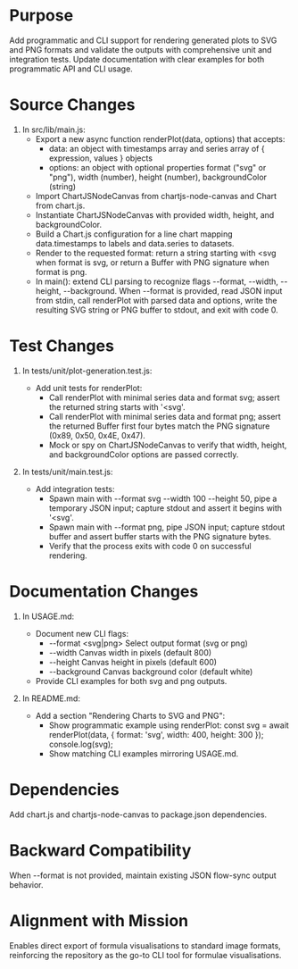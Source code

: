 # Purpose

Add programmatic and CLI support for rendering generated plots to SVG and PNG formats and validate the outputs with comprehensive unit and integration tests. Update documentation with clear examples for both programmatic API and CLI usage.

# Source Changes

1. In src/lib/main.js:
   - Export a new async function renderPlot(data, options) that accepts:
     * data: an object with timestamps array and series array of { expression, values } objects
     * options: an object with optional properties format ("svg" or "png"), width (number), height (number), backgroundColor (string)
   - Import ChartJSNodeCanvas from chartjs-node-canvas and Chart from chart.js.
   - Instantiate ChartJSNodeCanvas with provided width, height, and backgroundColor.
   - Build a Chart.js configuration for a line chart mapping data.timestamps to labels and data.series to datasets.
   - Render to the requested format: return a string starting with <svg when format is svg, or return a Buffer with PNG signature when format is png.
   - In main(): extend CLI parsing to recognize flags --format, --width, --height, --background. When --format is provided, read JSON input from stdin, call renderPlot with parsed data and options, write the resulting SVG string or PNG buffer to stdout, and exit with code 0.

# Test Changes

1. In tests/unit/plot-generation.test.js:
   - Add unit tests for renderPlot:
     * Call renderPlot with minimal series data and format svg; assert the returned string starts with '<svg'.
     * Call renderPlot with minimal series data and format png; assert the returned Buffer first four bytes match the PNG signature (0x89, 0x50, 0x4E, 0x47).
     * Mock or spy on ChartJSNodeCanvas to verify that width, height, and backgroundColor options are passed correctly.

2. In tests/unit/main.test.js:
   - Add integration tests:
     * Spawn main with --format svg --width 100 --height 50, pipe a temporary JSON input; capture stdout and assert it begins with '<svg'.
     * Spawn main with --format png, pipe JSON input; capture stdout buffer and assert buffer starts with the PNG signature bytes.
     * Verify that the process exits with code 0 on successful rendering.

# Documentation Changes

1. In USAGE.md:
   - Document new CLI flags:
     * --format <svg|png>       Select output format (svg or png)
     * --width <number>         Canvas width in pixels (default 800)
     * --height <number>        Canvas height in pixels (default 600)
     * --background <color>     Canvas background color (default white)
   - Provide CLI examples for both svg and png outputs.

2. In README.md:
   - Add a section "Rendering Charts to SVG and PNG":
     * Show programmatic example using renderPlot:
       const svg = await renderPlot(data, { format: 'svg', width: 400, height: 300 });
       console.log(svg);
     * Show matching CLI examples mirroring USAGE.md.

# Dependencies

Add chart.js and chartjs-node-canvas to package.json dependencies.

# Backward Compatibility

When --format is not provided, maintain existing JSON flow-sync output behavior.

# Alignment with Mission

Enables direct export of formula visualisations to standard image formats, reinforcing the repository as the go-to CLI tool for formulae visualisations.